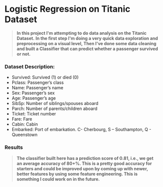 # Logistic Regression on Titanic Dataset

> **In this project I'm attempting to do data analysis on the Titanic Dataset.**
> **In the first step I'm doing a very quick data exploration and preprocessing on a visual level, Then I've done some data cleaning and built a Classifier that can predict whether a passenger survived or not.**

### Dataset Description:
- Survived: Survived (1) or died (0)
- Pclass: Passenger’s class
- Name: Passenger’s name
- Sex: Passenger’s sex
- Age: Passenger’s age
- SibSp: Number of siblings/spouses aboard
- Parch: Number of parents/children aboard
- Ticket: Ticket number
- Fare: Fare
- Cabin: Cabin
- Embarked: Port of embarkation. C- Cherbourg, S – Southampton, Q - Queenstown

### Results
> **The classifier built here has a prediction score of 0.81, i.e., we get an average accuracy of 80+%. This is a pretty good accuracy for starters and could be improved upon by coming up with newer, better features by using some feature engineering. This is something I could work on in the future.**
